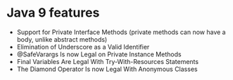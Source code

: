 # Java 9 features

- Support for Private Interface Methods (private methods can now have a body, unlike abstract methods)
- Elimination of Underscore as a Valid Identifier
- @SafeVarargs Is now Legal on Private Instance Methods
- Final Variables Are Legal With Try-With-Resources Statements
- The Diamond Operator Is now Legal With Anonymous Classes